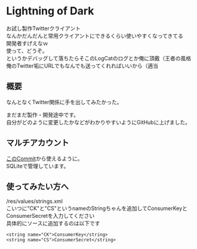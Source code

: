 # Lightning of Dark
お試し製作Twitterクライアント  
なんかだんだんと常用クライアントにできるくらい使いやすくなってきてる  
開発者すげえなｗ  
使って、どうぞ。  
というかデバッグして落ちたらそこのLogCatのログとか俺に頂戴（王者の風格  
俺のTwitter垢にURLでもなんでも送ってくれればいいから（適当

## 概要
なんとなくTwitter関係に手を出してみたかった。

まだまだ製作・開発途中です。  
自分がどのように変更したかなどがわかりやすいようにGitHubに上げました。

## マルチアカウント
[このCommit](https://github.com/sugtao4423/Lightning-of-Dark/tree/e10f6d80e89f9159e95ba101f2f3a82b506d38ea)から使えるように。  
SQLiteで管理しています。

## 使ってみたい方へ
/res/values/strings.xml  
こいつに"CK"と"CS"というnameのStringちゃんを追加してConsumerKeyとConsumerSecretを入力してください  
具体的にソースに追加するのは以下です

    <string name="CK">ConsumerKey</string>
    <string name="CS">ConsumerSecret</string>
